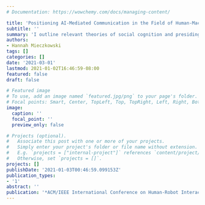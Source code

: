 ```yaml
---
# Documentation: https://wowchemy.com/docs/managing-content/

title: 'Positioning AI-Mediated Communication in the Field of Human-Machine Communication'
subtitle: ''
summary: 'I outline relevant theories of social cognition and presiding ideas surrounding language production and comprehension in conversation. Within these two broad components of communication, similarities and differences between human-machine communication (HMC) and AI-mediated communication (AI-MC) are investigated. [(Workshop Paper PDF)](https://www.hnmiecz.com/media/HMC_HRI_2021.pdf)'
authors:
- Hannah Mieczkowski
tags: []
categories: []
date: '2021-03-01'
lastmod: 2021-01-02T16:46:59-08:00
featured: false
draft: false

# Featured image
# To use, add an image named `featured.jpg/png` to your page's folder.
# Focal points: Smart, Center, TopLeft, Top, TopRight, Left, Right, BottomLeft, Bottom, BottomRight.
image:
  caption: ''
  focal_point: ''
  preview_only: false

# Projects (optional).
#   Associate this post with one or more of your projects.
#   Simply enter your project's folder or file name without extension.
#   E.g. `projects = ["internal-project"]` references `content/project/deep-learning/index.md`.
#   Otherwise, set `projects = []`.
projects: []
publishDate: '2021-01-03T00:46:59.099153Z'
publication_types:
- '1'
abstract: ''
publication: '*ACM/IEEE International Conference on Human-Robot Interaction (HRI): Building bridges and not walls: Expanding the human-machine communication connections within HRI Workshop*'
---
```

